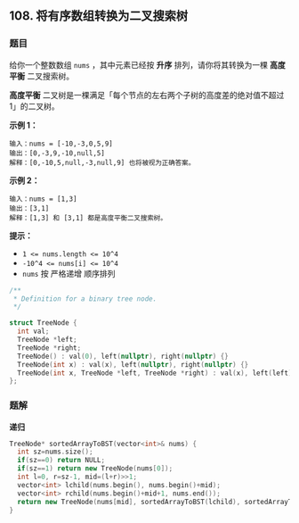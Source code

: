 ## 108. 将有序数组转换为二叉搜索树

### 题目

给你一个整数数组 `nums` ，其中元素已经按 **升序** 排列，请你将其转换为一棵 **高度平衡** 二叉搜索树。

**高度平衡** 二叉树是一棵满足「每个节点的左右两个子树的高度差的绝对值不超过 1」的二叉树。

**示例 1：**

```
输入：nums = [-10,-3,0,5,9]
输出：[0,-3,9,-10,null,5]
解释：[0,-10,5,null,-3,null,9] 也将被视为正确答案。
```

**示例 2：**

```
输入：nums = [1,3]
输出：[3,1]
解释：[1,3] 和 [3,1] 都是高度平衡二叉搜索树。
```

**提示：**

- `1 <= nums.length <= 10^4`
- `-10^4 <= nums[i] <= 10^4`
- `nums` 按 严格递增 顺序排列

```cpp
/**
 * Definition for a binary tree node.
 */

struct TreeNode {
  int val;
  TreeNode *left;
  TreeNode *right;
  TreeNode() : val(0), left(nullptr), right(nullptr) {}
  TreeNode(int x) : val(x), left(nullptr), right(nullptr) {}
  TreeNode(int x, TreeNode *left, TreeNode *right) : val(x), left(left), right(right) {}
};
```

### 题解

**递归**

```cpp
TreeNode* sortedArrayToBST(vector<int>& nums) {
  int sz=nums.size();
  if(sz==0) return NULL;
  if(sz==1) return new TreeNode(nums[0]);
  int l=0, r=sz-1, mid=(l+r)>>1;
  vector<int> lchild(nums.begin(), nums.begin()+mid);
  vector<int> rchild(nums.begin()+mid+1, nums.end());
  return new TreeNode(nums[mid], sortedArrayToBST(lchild), sortedArrayToBST(rchild));
}
```